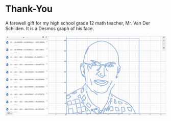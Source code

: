 # Thank-You
A farewell gift for my high school grade 12 math teacher, Mr. Van Der Schilden. It is a Desmos graph of his face.

![Graph of his face](/assets/vds-graph.png)
